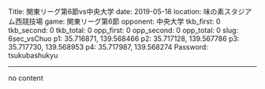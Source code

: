 Title: 関東リーグ第6節vs中央大学
date: 2019-05-18
location: 味の素スタジアム西競技場
game: 関東リーグ第6節
opponent: 中央大学
tkb_first: 0
tkb_second: 0
tkb_total: 0
opp_first: 0
opp_second: 0
opp_total: 0
slug: 6sec_vsChuo
p1: 35.716871, 139.568466
p2: 35.717128, 139.567786
p3: 35.717730, 139.568953
p4: 35.717987, 139.568274
Password: tsukubashukyu



---
no content
